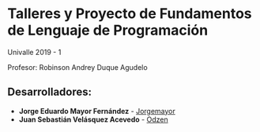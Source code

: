 # Talleres y Proyecto de Fundamentos de Lenguaje de Programación

Univalle 2019 - 1

Profesor:
Robinson Andrey Duque Agudelo

## Desarrolladores:
* **Jorge Eduardo Mayor Fernández** - [Jorgemayor](https://github.com/Jorgemayor)
* **Juan Sebastián Velásquez Acevedo** - [Odzen](https://github.com/Odzen)
